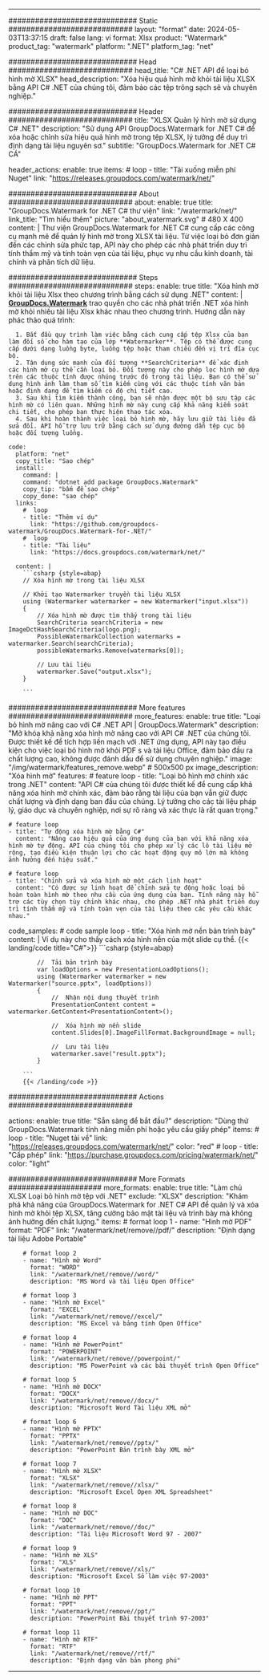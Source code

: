 
---
############################# Static ############################
layout: "format"
date:  2024-05-03T13:37:15
draft: false
lang: vi
format: Xlsx
product: "Watermark"
product_tag: "watermark"
platform: ".NET"
platform_tag: "net"

############################# Head ############################
head_title: "C# .NET API để loại bỏ hình mờ XLSX"
head_description: "Xóa hiệu quả hình mờ khỏi tài liệu XLSX bằng API C# .NET của chúng tôi, đảm bảo các tệp trông sạch sẽ và chuyên nghiệp."

############################# Header ############################
title: "XLSX Quản lý hình mờ sử dụng C# .NET" 
description: "Sử dụng API GroupDocs.Watermark for .NET C# để xóa hoặc chỉnh sửa hiệu quả hình mờ trong tệp XLSX, lý tưởng để duy trì định dạng tài liệu nguyên sơ."
subtitle: "GroupDocs.Watermark for .NET C# CÁ" 

header_actions:
  enable: true
  items:
    #  loop
    - title: "Tải xuống miễn phí Nuget"
      link: "https://releases.groupdocs.com/watermark/net/"
      
############################# About ############################
about:
    enable: true
    title: "GroupDocs.Watermark for .NET C# thư viện"
    link: "/watermark/net/"
    link_title: "Tìm hiểu thêm"
    picture: "about_watermark.svg" # 480 X 400
    content: |
       Thư viện GroupDocs.Watermark for .NET C# cung cấp các công cụ mạnh mẽ để quản lý hình mờ trong XLSX tài liệu. Từ việc loại bỏ đơn giản đến các chỉnh sửa phức tạp, API này cho phép các nhà phát triển duy trì tính thẩm mỹ và tính toàn vẹn của tài liệu, phục vụ nhu cầu kinh doanh, tài chính và phân tích dữ liệu.

############################# Steps ############################
steps:
    enable: true
    title: "Xóa hình mờ khỏi tài liệu Xlsx theo chương trình bằng cách sử dụng .NET"
    content: |
      **[GroupDocs.Watermark](https://products.groupdocs.com/watermark/net/)** trao quyền cho các nhà phát triển .NET xóa hình mờ khỏi nhiều tài liệu Xlsx khác nhau theo chương trình. Hướng dẫn này phác thảo quá trình:
      
      1. Bắt đầu quy trình làm việc bằng cách cung cấp tệp Xlsx của bạn làm đối số cho hàm tạo của lớp **Watermarker**. Tệp có thể được cung cấp dưới dạng luồng byte, luồng tệp hoặc tham chiếu đến vị trí đĩa cục bộ.
      2. Tận dụng sức mạnh của đối tượng **SearchCriteria** để xác định các hình mờ cụ thể cần loại bỏ. Đối tượng này cho phép lọc hình mờ dựa trên các thuộc tính được nhúng trước đó trong tài liệu. Bạn có thể sử dụng hình ảnh làm tham số tìm kiếm cùng với các thuộc tính văn bản hoặc định dạng để tìm kiếm có độ chi tiết cao.
      3. Sau khi tìm kiếm thành công, bạn sẽ nhận được một bộ sưu tập các hình mờ có liên quan. Những hình mờ này cung cấp khả năng kiểm soát chi tiết, cho phép bạn thực hiện thao tác xóa.
      4. Sau khi hoàn thành việc loại bỏ hình mờ, hãy lưu giữ tài liệu đã sửa đổi. API hỗ trợ lưu trữ bằng cách sử dụng đường dẫn tệp cục bộ hoặc đối tượng luồng.
   
    code:
      platform: "net"
      copy_title: "Sao chép"
      install:
        command: |
        command: "dotnet add package GroupDocs.Watermark"
        copy_tip: "bấm để sao chép"
        copy_done: "sao chép"
      links:
        #  loop
        - title: "Thêm ví dụ"
          link: "https://github.com/groupdocs-watermark/GroupDocs.Watermark-for-.NET/"
        #  loop
        - title: "Tài liệu"
          link: "https://docs.groupdocs.com/watermark/net/"
          
      content: |
        ```csharp {style=abap}
        // Xóa hình mờ trong tài liệu XLSX

        // Khởi tạo Watermarker truyền tài liệu XLSX
        using (Watermarker watermarker = new Watermarker("input.xlsx"))
        {
            // Xóa hình mờ được tìm thấy trong tài liệu
            SearchCriteria searchCriteria = new ImageDctHashSearchCriteria(logo.png);
            PossibleWatermarkCollection watermarks = watermarker.Search(searchCriteria);
            possibleWatermarks.Remove(watermarks[0]);

            // Lưu tài liệu
            watermarker.Save("output.xlsx");
        }
        
        ```  

############################# More features ############################
more_features:
  enable: true
  title: "Loại bỏ hình mờ nâng cao với C# .NET API | GroupDocs.Watermark"
  description: "Mở khóa khả năng xóa hình mờ nâng cao với API C# .NET của chúng tôi. Được thiết kế để tích hợp liền mạch với .NET ứng dụng, API này tạo điều kiện cho việc loại bỏ hình mờ khỏi PDF s và tài liệu Office, đảm bảo đầu ra chất lượng cao, không được đánh dấu để sử dụng chuyên nghiệp."
  image: "/img/watermark/features_remove.webp" # 500x500 px
  image_description: "Xóa hình mờ"
  features:
    # feature loop
    - title: "Loại bỏ hình mờ chính xác trong .NET"
      content: "API C# của chúng tôi được thiết kế để cung cấp khả năng xóa hình mờ chính xác, đảm bảo rằng tài liệu của bạn vẫn giữ được chất lượng và định dạng ban đầu của chúng. Lý tưởng cho các tài liệu pháp lý, giáo dục và chuyên nghiệp, nơi sự rõ ràng và xác thực là rất quan trọng."

    # feature loop
    - title: "Tự động xóa hình mờ bằng C#"
      content: "Nâng cao hiệu quả của ứng dụng của bạn với khả năng xóa hình mờ tự động. API của chúng tôi cho phép xử lý các lô tài liệu mở rộng, tạo điều kiện thuận lợi cho các hoạt động quy mô lớn mà không ảnh hưởng đến hiệu suất."

    # feature loop
    - title: "Chỉnh sửa và xóa hình mờ một cách linh hoạt"
      content: "Có được sự linh hoạt để chỉnh sửa tự động hoặc loại bỏ hoàn toàn hình mờ theo nhu cầu của ứng dụng của bạn. Tính năng này hỗ trợ các tùy chọn tùy chỉnh khác nhau, cho phép .NET nhà phát triển duy trì tính thẩm mỹ và tính toàn vẹn của tài liệu theo các yêu cầu khác nhau."
      
  code_samples:
    # code sample loop
    - title: "Xóa hình mờ nền bản trình bày"
      content: |
        Ví dụ này cho thấy cách xóa hình nền của một slide cụ thể.
        {{< landing/code title="C#">}}
        ```csharp {style=abap}
        
            //  Tải bản trình bày
            var loadOptions = new PresentationLoadOptions();
            using (Watermarker watermarker = new Watermarker("source.pptx", loadOptions))
            {
                //  Nhận nội dung thuyết trình
                PresentationContent content = watermarker.GetContent<PresentationContent>();

                //  Xóa hình mờ nền slide
                content.Slides[0].ImageFillFormat.BackgroundImage = null;

                //  Lưu tài liệu
                watermarker.save("result.pptx");
            }

        ```
        {{< /landing/code >}}


############################# Actions ############################

actions:
  enable: true
  title: "Sẵn sàng để bắt đầu?"
  description: "Dùng thử GroupDocs.Watermark tính năng miễn phí hoặc yêu cầu giấy phép"
  items:
    #  loop
    - title: "Nuget tải về"
      link: "https://releases.groupdocs.com/watermark/net/"
      color: "red"
        #  loop
    - title: "Cấp phép"
      link: "https://purchase.groupdocs.com/pricing/watermark/net/"
      color: "light"


############################# More Formats #####################
more_formats:
    enable: true
    title: "Làm chủ XLSX Loại bỏ hình mờ tệp với .NET"
    exclude: "XLSX"
    description: "Khám phá khả năng của GroupDocs.Watermark for .NET C# API để quản lý và xóa hình mờ khỏi tệp XLSX, tăng cường bảo mật tài liệu và trình bày mà không ảnh hưởng đến chất lượng."
    items: 
        # format loop 1
        - name: "Hình mờ PDF"
          format: "PDF"
          link: "/watermark/net/remove//pdf/"
          description: "Định dạng tài liệu Adobe Portable"

        # format loop 2
        - name: "Hình mờ Word"
          format: "WORD"
          link: "/watermark/net/remove//word/"
          description: "MS Word và tài liệu Open Office"
          
        # format loop 3
        - name: "Hình mờ Excel"
          format: "EXCEL"
          link: "/watermark/net/remove//excel/"
          description: "MS Excel và bảng tính Open Office"

        # format loop 4
        - name: "Hình mờ PowerPoint"
          format: "POWERPOINT"
          link: "/watermark/net/remove//powerpoint/"
          description: "MS PowerPoint và các bài thuyết trình Open Office"

        # format loop 5
        - name: "Hình mờ DOCX"
          format: "DOCX"
          link: "/watermark/net/remove//docx/"
          description: "Microsoft Word Tài liệu XML mở"
          
        # format loop 6
        - name: "Hình mờ PPTX"
          format: "PPTX"
          link: "/watermark/net/remove//pptx/"
          description: "PowerPoint Bản trình bày XML mở"
          
        # format loop 7
        - name: "Hình mờ XLSX"
          format: "XLSX"
          link: "/watermark/net/remove//xlsx/"
          description: "Microsoft Excel Open XML Spreadsheet"

        # format loop 8
        - name: "Hình mờ DOC"
          format: "DOC"
          link: "/watermark/net/remove//doc/"
          description: "Tài liệu Microsoft Word 97 - 2007"

        # format loop 9
        - name: "Hình mờ XLS"
          format: "XLS"
          link: "/watermark/net/remove//xls/"
          description: "Microsoft Excel Sổ làm việc 97-2003"

        # format loop 10
        - name: "Hình mờ PPT"
          format: "PPT"
          link: "/watermark/net/remove//ppt/"
          description: "PowerPoint Bài thuyết trình 97-2003"

        # format loop 11
        - name: "Hình mờ RTF"
          format: "RTF"
          link: "/watermark/net/remove//rtf/"
          description: "Định dạng văn bản phong phú"

---